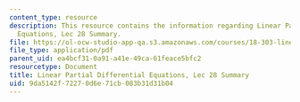 ```yaml
---
content_type: resource
description: This resource contains the information regarding Linear Partial Differential
  Equations, Lec 28 Summary.
file: https://ol-ocw-studio-app-qa.s3.amazonaws.com/courses/18-303-linear-partial-differential-equations-analysis-and-numerics-fall-2014/9da5142f72270d6e71cb083b31d31b04_MIT18_303F14_Lecture28.pdf
file_type: application/pdf
parent_uid: ea4bcf31-0a91-a41e-49ca-61feace5bfc2
resourcetype: Document
title: Linear Partial Differential Equations, Lec 28 Summary
uid: 9da5142f-7227-0d6e-71cb-083b31d31b04
---
```

